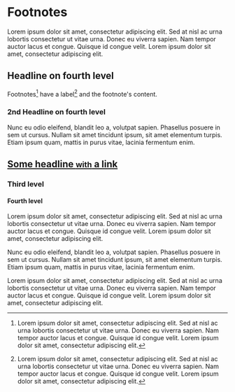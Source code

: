 # Footnotes

Lorem ipsum dolor sit amet, consectetur adipiscing elit. Sed at nisl ac
urna lobortis consectetur ut vitae urna. Donec eu viverra sapien. Nam
tempor auctor lacus et congue. Quisque id congue velit. Lorem ipsum dolor
sit amet, consectetur adipiscing elit.

## Headline on fourth level

Footnotes[^1] have a label[^@#$%] and the footnote's content.
### 2nd Headline on fourth level

[^1]: Lorem ipsum dolor sit amet, consectetur adipiscing elit. Sed at nisl ac
      urna lobortis consectetur ut vitae urna. Donec eu viverra sapien. Nam
      tempor auctor lacus et congue. Quisque id congue velit. Lorem ipsum dolor
      sit amet, consectetur adipiscing elit.

[^@#$%]: Lorem ipsum dolor sit amet, consectetur adipiscing elit. Sed at nisl ac
      urna lobortis consectetur ut vitae urna. Donec eu viverra sapien. Nam
      tempor auctor lacus et congue. Quisque id congue velit. Lorem ipsum dolor
      sit amet, consectetur adipiscing elit.
[^2]: Lorem ipsum dolor sit [amet](#), consectetur adipiscing elit. Sed at nisl ac
      urna lobortis consectetur ut vitae urna. **Donec** eu viverra sapien. Nam
      tempor auctor lacus et congue. Quisque id congue velit. Lorem ipsum dolor
      sit amet, consectetur adipiscing elit.

Nunc eu odio eleifend, blandit leo a, volutpat sapien. Phasellus posuere in
sem ut cursus. Nullam sit amet tincidunt ipsum, sit amet elementum turpis.
Etiam ipsum quam, mattis in purus vitae, lacinia fermentum enim.

## [Some headline <small>with</small> a link](http://www.google.de)
### Third level
#### Fourth level

Lorem ipsum dolor sit amet, consectetur adipiscing elit. Sed at nisl ac
urna lobortis consectetur ut vitae urna. Donec eu viverra sapien. Nam
tempor auctor lacus et congue. Quisque id congue velit. Lorem ipsum dolor
sit amet, consectetur adipiscing elit.

Nunc eu odio eleifend, blandit leo a, volutpat sapien. Phasellus posuere in
sem ut cursus. Nullam sit amet tincidunt ipsum, sit amet elementum turpis.
Etiam ipsum quam, mattis in purus vitae, lacinia fermentum enim.

Lorem ipsum dolor sit amet, consectetur adipiscing elit. Sed at nisl ac
urna lobortis consectetur ut vitae urna. Donec eu viverra sapien. Nam
tempor auctor lacus et congue. Quisque id congue velit. Lorem ipsum dolor
sit amet, consectetur adipiscing elit.